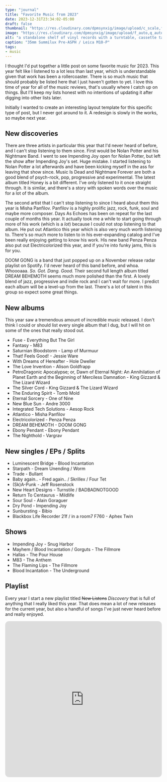 ```yaml
---
type: "journal"
title: "Favorite Music from 2023"
date: 2023-12-31T23:34:02-05:00
draft: false
thumbnail: "https://res.cloudinary.com/dpmsynxig/image/upload/c_scale,f_auto,q_auto:good,w_740/v1703984797/2023%20Posts/12/2023-12-31_favorite-music-2023/untitled-1.jpg"
image: "https://res.cloudinary.com/dpmsynxig/image/upload/f_auto,q_auto:good/v1703984797/2023%20Posts/12/2023-12-31_favorite-music-2023/untitled-1.jpg"
alt: "a standalone shelf of vinyl records with a turntable, cassette tape drawers and a bust of Lionel Richie painted like Ace Frehley from KISS sitting on top. another shelf mounted to the wall has various records on display"
caption: "35mm Summilux Pre-ASPH / Leica M10-P"
tags:
- music
---
```


I thought I'd put together a little post on some favorite music for 2023. This year felt like I listened to a lot less than last year, which is understandable given that work has been a rollercoaster. There is so much music that should probably be listed here that I just haven't gotten to yet. I love this time of year for all of the music reviews, that's usually where I catch up on things. But I'll keep my lists honest with no intentions of updating it after digging into other lists later.

Initially I wanted to create an interesting layout template for this specific type of post, but I never got around to it. A redesign is slowly in the works, so maybe next year.

## New discoveries

There are three artists in particular this year that I'd never heard of before, and I can't stop listening to them since. First would be Nolan Potter and his Nightmare Band. I went to see Impending Joy open for Nolan Potter, but left the show after Impending Joy's set. Huge mistake. I started listening to Nolan Potter a lot afterwards and have been kicking myself in the ass for leaving that show since. Music Is Dead and Nightmare Forever are both a good blend of psych-rock, pop, progressive and experimental. The latest album titled Honey is a bit different. I've only listened to it once straight through. It is similar, and there's a story with spoken words over the music for a lot of the album.

The second artist that I can't stop listening to since I heard about them this year is Misha Panfilov. Panfilov is a highly prolific jazz, rock, funk, soul and maybe more composer. Days As Echoes has been on repeat for the last couple of months this year. It actually took me a while to start going through more of his work (which is a _lot_) because I could not stop listening to that album. He put out Atlantico this year which is also very much worth listening to. There's so much more to listen to in his ever-expanding catalog and I've been really enjoying getting to know his work. His new band Penza Penza also put out Electricolorized this year, and if you're into funky jams, this is for you.

DOOM GONG is a band that just popped up on a November release radar playlist on Spotify. I'd never heard of this band before, and whoa. Whoooaaa. _So. Got. Dang. Good._ Their second full length album titled DREAM BEHEMOTH seems much more polished than the first. A lovely blend of jazz, progressive and indie rock and I can't wait for more. I predict each album will be a level-up from the last. There's a lot of talent in this group so expect some great things.

## New albums

This year saw a tremendous amount of incredible music released. I don't think I could or should list every single album that I dug, but I will hit on some of the ones that really stood out.

* Fuse - Everything But The Girl
* Fantasy - M83
* Saturnian Bloodstorm - Lamp of Murmuur
* That! Feels Good! - Jessie Ware
* With Dreams of Hereafter - Hole Dweller
* The Love Invention - Alison Goldfrapp
* PetroDragonic Apocalypse; or, Dawn of Eternal Night: An Annihilation of Planet Earth and the Beginning of Merciless Damnation - King Gizzard & The Lizard Wizard
* The Silver Cord - King Gizzard & The Lizard Wizard
* The Enduring Spirit - Tomb Mold
* Eternal Sorcery - One of Nine
* New Blue Sun - Andre 3000
* Integrated Tech Solutions - Aesop Rock
* Atlantico - Misha Panfilov
* Electricolorized - Penza Penza
* DREAM BEHEMOTH - DOOM GONG
* Ebony Pendant - Ebony Pendant
* The Nighthold - Vargrav

## New singles / EPs / Splits

* Luminescent Bridge - Blood Incantation
* Starpath - Dream Unending / Worm
* Trade - Bullant
* Baby again.. - Fred again.. / Skrillex / Four Tet
* (Sk)A-Punk - Jeff Rosenstock
* New Heart Designs - Turnstile / BADBADNOTGOOD
* Return To Centaurus - Mildlife
* Sour Soul - Alain Goraguer
* Dry Pond - Impending Joy
* Sunbursting - Bibio
* Blackbox Life Recorder 21f / in a room7 F760 - Aphex Twin


## Shows

* Impending Joy - Snug Harbor
* Mayhem / Blood Incantation / Gorguts - The Fillmore
* Hallas - The Pour House
* M83 - The Anthem
* The Flaming Lips - The Fillmore
* Blood Incantation - The Underground


## Playlist

Every year I start a new playlist titled ~~New Listens~~ _Discovery_ that is full of anything that I really liked this year. That does mean a lot of new releases for the current year, but also a handful of songs I've just never heard before and really enjoyed.

<iframe style="border-radius:12px" src="https://open.spotify.com/embed/playlist/3B4PL1QuVUI5feTL30W7cc?utm_source=generator&theme=0" width="100%" height="500" frameBorder="0" allowfullscreen="" allow="autoplay; clipboard-write; encrypted-media; fullscreen; picture-in-picture" loading="lazy"></iframe>
